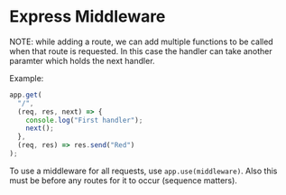 # Express Middleware

NOTE: while adding a route, we can add multiple functions to be called when that
route is requested. In this case the handler can take another paramter which
holds the next handler.

Example:

```js
app.get(
  "/",
  (req, res, next) => {
    console.log("First handler");
    next();
  },
  (req, res) => res.send("Red")
);
```

To use a middleware for all requests, use `app.use(middleware)`. Also this must
be before any routes for it to occur (sequence matters).
